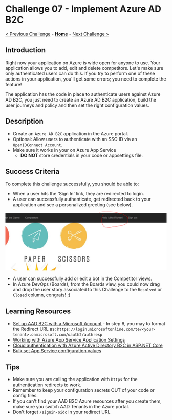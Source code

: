 # Challenge 07 - Implement Azure AD B2C

[< Previous Challenge](./Challenge-06.md) - **[Home](../README.md)** - [Next Challenge >](./Challenge-08.md)

## Introduction

Right now your application on Azure is wide open for anyone to use. Your application allows you to add, edit and delete competitors. Let's make sure only authenticated users can do this. If you try to perform one of these actions in your application, you'll get some errors; you need to complete the feature!

The application has the code in place to authenticate users against Azure AD B2C, you just need to create an Azure AD B2C application, build the user journeys and policy and then set the right configuration values.

## Description

- Create an `Azure AD B2C` application in the Azure portal.
- Optional: Allow users to authenticate with an SSO ID via an `OpenIDConnect Account`.
- Make sure it works in your on Azure App Service
  - **DO NOT** store credentials in your code or appsettings file.

## Success Criteria

To complete this challenge successfully, you should be able to:

- When a user hits the 'Sign In' link, they are redirected to login.
- A user can successfully authenticate, get redirected back to your application and see a personalized greeting (see below).

![Personalized Authenticated Greeting](../images/personalized-authenticated-greeting.PNG "Personalized Authenticated Greeting")

- A user can successfully add or edit a bot in the Competitor views.
- In Azure DevOps (Boards), from the Boards view, you could now drag and drop the user story associated to this Challenge to the `Resolved` or `Closed` column, congrats! ;)

## Learning Resources

- [Set up AAD B2C with a Microsoft Account](https://docs.microsoft.com/en-us/azure/active-directory-b2c/active-directory-b2c-setup-msa-app) - In step 6, you may to format the Redirect URL as: `https://login.microsoftonline.com/te/<your-tenant>.onmicrosoft.com/oauth2/authresp`
- [Working with Azure App Service Application Settings](https://blogs.msdn.microsoft.com/cjaliaga/2016/08/10/working-with-azure-app-services-application-settings-and-connection-strings-in-asp-net-core/)
- [Cloud authentication with Azure Active Directory B2C in ASP.NET Core](https://docs.microsoft.com/en-us/aspnet/core/security/authentication/azure-ad-b2c?view=aspnetcore-2.1)
- [Bulk set App Service configuration values](https://learn.microsoft.com/en-us/azure/app-service/configure-common?tabs%253Dcli#edit-app-settings-in-bulk)

## Tips

- Make sure you are calling the application with `https` for the authentication redirects to work.
- Remember to keep your configuration secrets OUT of your code or config files.
- If you can't find your AAD B2C Azure resources after you create them, make sure you switch AAD Tenants in the Azure portal.
- Don't forget `/signin-oidc` in your redirect URL
